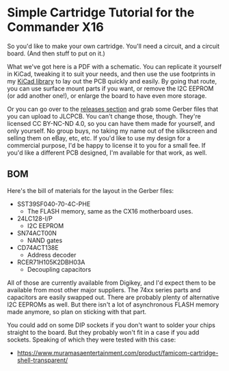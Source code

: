 # Simple Cartridge Tutorial for the Commander X16

So you'd like to make your own cartridge. You'll need a circuit,
and a circuit board. (And then stuff to put on it.)

What we've got here is a PDF with a schematic. You can replicate it
yourself in KiCad, tweaking it to suit your needs, and then use the
use footprints in my [KiCad
library](https://github.com/jkominek/x16expansion) to lay out the PCB
quickly and easily. By going that route, you can use surface mount parts
if you want, or remove the I2C EEPROM (or add another one!), or enlarge
the board to have even more storage.

Or you can go over to the [releases
section](https://github.com/jkominek/x16simplecart/releases) and grab
some Gerber files that you can upload to JLCPCB. You can't change those,
though. They're licensed CC BY-NC-ND 4.0, so you can have them made
for yourself, and only yourself. No group buys, no taking my name out
of the silkscreen and selling them on eBay, etc, etc. If you'd like
to use my design for a commercial purpose, I'd be happy to license
it to you for a small fee. If you'd like a different PCB designed, I'm
available for that work, as well.

## BOM

Here's the bill of materials for the layout in the Gerber files:

* SST39SF040-70-4C-PHE
  * The FLASH memory, same as the CX16 motherboard uses.
* 24LC128-I/P
  * I2C EEPROM
* SN74ACT00N
  * NAND gates
* CD74ACT138E
  * Address decoder
* RCER71H105K2DBH03A
  * Decoupling capacitors

All of those are currently available from Digikey, and I'd expect them
to be available from most other major suppliers. The 74xx series parts
and capacitors are easily swapped out. There are probably plenty of
alternative I2C EEPROMs as well. But there isn't a lot of asynchronous
FLASH memory made anymore, so plan on sticking with that part.

You could add on some DIP sockets if you don't want to solder
your chips straight to the board. But they probably won't fit in a
case if you add sockets. Speaking of which they were tested with this
case:

* https://www.muramasaentertainment.com/product/famicom-cartridge-shell-transparent/
